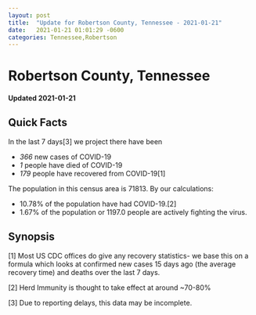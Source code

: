 ```yaml
---
layout: post
title:  "Update for Robertson County, Tennessee - 2021-01-21"
date:   2021-01-21 01:01:29 -0600
categories: Tennessee,Robertson
---
```


# Robertson County, Tennessee
#### Updated 2021-01-21

## Quick Facts

In the last 7 days[3] we project there have been
- *366* new cases of COVID-19
- *1* people have died of COVID-19
- *179* people have recovered from COVID-19[1]

The population in this census area is 71813. By our calculations:
- 10.78% of the population have had COVID-19.[2]
- 1.67% of the population or 1197.0 people are actively fighting the virus.

## Synopsis




[1] Most US CDC offices do give any recovery statistics- we base this on a formula which looks at confirmed new cases
15 days ago (the average recovery time) and deaths over the last 7 days.

[2] Herd Immunity is thought to take effect at around ~70-80%

[3] Due to reporting delays, this data may be incomplete.
 
    